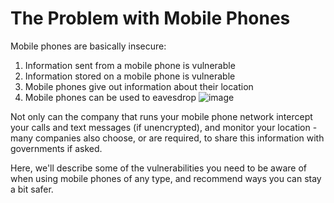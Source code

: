 [Title]: # (The Problem with Mobile Phones)
[Difficulty]: # (Beginner)
[Order]: # (0)

# The Problem with Mobile Phones

Mobile phones are basically insecure:

1.  Information sent from a mobile phone is vulnerable
2.  Information stored on a mobile phone is vulnerable
3.  Mobile phones give out information about their location
4.  Mobile phones can be used to eavesdrop
![image](mobile1.png)

Not only can the company that runs your mobile phone network intercept your calls and text messages (if unencrypted), and monitor your location - many companies also choose, or are required, to share this information with governments if asked.

Here, we'll describe some of the vulnerabilities you need to be aware of when using mobile phones of any type, and recommend ways you can stay a bit safer.
